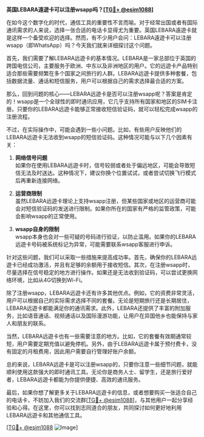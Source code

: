 **英国LEBARA遠遊卡可以注册wsapp吗？[[TG💪+ @esim1088](https://t.me/s/esim1088)]**

在如今这个数字化的时代，通信工具的重要性不言而喻。对于经常出国或者有国际通讯需求的人来说，选择一张合适的电话卡显得尤为重要。英国LEBARA遠遊卡就是这样一个备受欢迎的选择。然而，有不少用户会问：LEBARA遠遊卡可以注册wsapp（即WhatsApp）吗？今天我们就来详细探讨这个问题。

首先，我们需要了解LEBARA远遊卡的基本情况。LEBARA是一家总部位于英国的跨国电信公司，主要服务于欧洲、中东以及非洲地区的用户。它的远遊卡产品特别适合那些需要频繁在多个国家之间旅行的人群。LEBARA远遊卡提供多种套餐，包括数据流量、通话和短信服务，用户可以根据自己的需求选择最合适的方案。

那么，回到问题的核心——LEBARA远遊卡是否可以注册wsapp呢？答案是肯定的！wsapp是一个全球性的即时通讯应用，它几乎支持所有国家和地区的SIM卡注册。只要你的LEBARA远遊卡能够正常接收短信验证码，就可以轻松完成wsapp的注册流程。

不过，在实际操作中，可能会遇到一些小问题。比如，有些用户反映他们的LEBARA远遊卡无法收到wsapp的短信验证码。这种情况可能与以下几个因素有关：

1. **网络信号问题**  
   如果你在使用LEBARA远遊卡时，信号较弱或者处于偏远地区，可能会导致短信无法及时送达。这种情况下，建议你换个位置试试，或者尝试切换飞行模式后再重新连接网络。

2. **运营商限制**  
   虽然LEBARA远遊卡理论上支持wsapp注册，但某些国家或地区的运营商可能会对短信验证码的发送进行限制。如果你所在的国家有严格的监管政策，可能会影响wsapp的正常使用。

3. **wsapp自身的限制**  
   wsapp本身也会对一些可疑的号码进行验证，以防止滥用。如果你的LEBARA远遊卡号码被系统标记为异常，可能需要联系wsapp客服进行申诉。

针对这些问题，我们可以采取一些措施来提高成功率。首先，确保你的LEBARA远遊卡已经成功激活，并且有足够的余额用于接收短信。其次，在注册wsapp时，尽量选择在信号稳定的地方进行操作。如果还是无法收到验证码，可以尝试更换网络环境，比如从4G切换到Wi-Fi。

除了注册wsapp，LEBARA远遊卡还有许多其他优点。例如，它的资费非常灵活，用户可以根据自己的实际需求选择不同的套餐。无论是短期旅行还是长期居住，LEBARA远遊卡都能满足你的通讯需求。此外，LEBARA还提供了丰富的附加服务，比如语音通话、视频通话以及国际漫游功能，让用户在异国他乡也能保持与家人和朋友的联系。

当然，LEBARA远遊卡也有一些需要注意的地方。比如，它的套餐有效期通常较短，用户需要定期充值以避免停机。另外，由于LEBARA远遊卡属于预付费卡，没有固定的月租费用，因此用户需要自行管理好账户余额。

总的来说，LEBARA远遊卡是可以注册wsapp的，只要你注意一些细节问题，就能顺利使用这款强大的即时通讯工具。无论你是商务人士、留学生，还是旅行爱好者，LEBARA远遊卡都能为你提供便捷、高效的通讯服务。

最后，如果你想了解更多关于LEBARA远遊卡的信息，或者想要购买一张适合自己的电话卡，不妨加入我们的交流群[[TG💪+ @esim1088](https://t.me/s/esim1088)]，与其他用户一起分享经验和心得。在这里，你可以找到志同道合的朋友，共同探讨如何更好地利用LEBARA远遊卡和其他通信工具。

[[TG💪+ @esim1088](https://t.me/s/esim1088) ![Image](https://i.postimg.cc/4NQfJmqS/Snipaste-2025-05-13-00-14-12.png)]